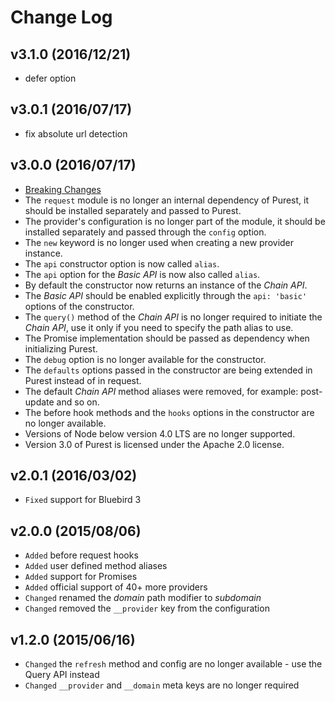 
# Change Log

## v3.1.0 (2016/12/21)
- defer option

## v3.0.1 (2016/07/17)
- fix absolute url detection

## v3.0.0 (2016/07/17)

- [Breaking Changes](https://simov.gitbooks.io/purest/content/)
- The `request` module is no longer an internal dependency of Purest, it should be installed separately and passed to Purest.
- The provider's configuration is no longer part of the module, it should be installed separately and passed through the `config` option.
- The `new` keyword is no longer used when creating a new provider instance.
- The `api` constructor option is now called `alias`.
- The `api` option for the *Basic API* is now also called `alias`.
- By default the constructor now returns an instance of the *Chain API*.
- The *Basic API* should be enabled explicitly through the `api: 'basic'` options of the constructor.
- The `query()` method of the *Chain API* is no longer required to initiate the *Chain API*, use it only if you need to specify the path alias to use.
- The Promise implementation should be passed as dependency when initializing Purest.
- The `debug` option is no longer available for the constructor.
- The `defaults` options passed in the constructor are being extended in Purest instead of in request.
- The default *Chain API* method aliases were removed, for example: post-update and so on.
- The before hook methods and the `hooks` options in the constructor are no longer available.
- Versions of Node below version 4.0 LTS are no longer supported.
- Version 3.0 of Purest is licensed under the Apache 2.0 license.

## v2.0.1 (2016/03/02)

- `Fixed` support for Bluebird 3

## v2.0.0 (2015/08/06)

- `Added` before request hooks
- `Added` user defined method aliases
- `Added` support for Promises
- `Added` official support of 40+ more providers
- `Changed` renamed the *domain* path modifier to *subdomain*
- `Changed` removed the `__provider` key from the configuration

## v1.2.0 (2015/06/16)
- `Changed` the `refresh` method and config are no longer available - use the Query API instead
- `Changed` `__provider` and `__domain` meta keys are no longer required
